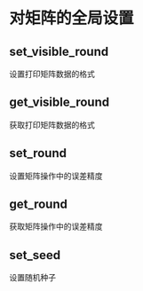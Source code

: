 # 对矩阵的全局设置

## set_visible_round
设置打印矩阵数据的格式

## get_visible_round
获取打印矩阵数据的格式

## set_round
设置矩阵操作中的误差精度

## get_round
获取矩阵操作中的误差精度

## set_seed
设置随机种子
